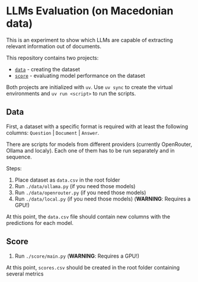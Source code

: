 # LLMs Evaluation (on Macedonian data)

This is an experiment to show which LLMs are capable of extracting relevant information out of documents.

This repository contains two projects:

- [`data`](./data) - creating the dataset
- [`score`](./score) - evaluating model performance on the dataset

Both projects are initialized with `uv`. Use `uv sync` to create the virtual environments and `uv run <script>` to run the scripts.

## Data

First, a dataset with a specific format is required with at least the following columns: `Question` | `Document` | `Answer`.

There are scripts for models from different providers (currently OpenRouter, Ollama and localy). Each one of them has to be run separately and in sequence.

Steps:

1. Place dataset as `data.csv` in the root folder
2. Run `./data/ollama.py` (if you need those models)
3. Run `./data/openrouter.py` (if you need those models)
4. Run `./data/local.py` (if you need those models) (**WARNING**: Requires a GPU!)

At this point, the `data.csv` file should contain new columns with the predictions for each model.

## Score

1. Run `./score/main.py` (**WARNING**: Requires a GPU!)

At this point, `scores.csv` should be created in the root folder containing several metrics
